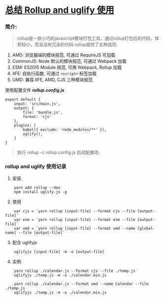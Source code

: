 # [总结 Rollup and uglify 使用](https://github.com/imm-o/blog/issues/4)

<!-- intro: 总结rollup and uglify的使用, rollup 是一款小巧的javascript模块打包工具，使用模块化工具Rollup打包自己开发的JS库, 并使用uglify压缩代码  -->


### 简介:

> rollup是一款小巧的javascript模块打包工具，通过rollup打包后的代码，体积较小，而且没有冗余的代码
> rollup提供了五种选项:  
1. AMD: 浏览器端的模块规范, 可通过 RequireJS 可加载
2. CommonJS: Node 默认的模块规范, 可通过 Webpack 加载 
3. ESM: ES2015 Module 规范, 可用 Webpack, Rollup 加载
4. IIFE: 自执行函数, 可通过 ```<script>``` 标签加载
5. UMD: 兼容 IIFE, AMD, CJS 三种模块规范


使用配置文件 ***rollup.config.js***
```
export default {
    input: 'src/main.js',
    output: {
        file: 'bundle.js',
        format: 'cjs'
    },
    plugins: [ 
        babel({ exclude: 'node_modules/**' }), 
        uglify(),
    ]
}
```
> 执行 rollup -c rollup.config.js 启动配置项;

### rollup and uglify 使用记录

1. 安装  
```
    yarn add rollup --dev 
    npm install uglify-js -g 
``` 

2. 使用  
```
    var cjs = `yarn rollup [input-file] --format cjs --file [output-file]` 
    var esm = `yarn rollup [input-file] --format esm --file [output-file]`
    var umd = `yarn rollup [input-file] --format umd --name [global-name] --file [output-file]`
```
 
3. 配合 uglifyjs  
```
    uglifyjs [input-file] -m -o [output-file]    
```

4. 实例  
```
    yarn rollup ./calendar.js --format cjs --file ./temp.js
    uglifyjs ./temp.js -m -o ./calendar.min.js

    yarn rollup ./calendar.js --format umd --name Calendar --file ./temp.js
    uglifyjs ./temp.js -m -o ./calendar.min.js
``` 